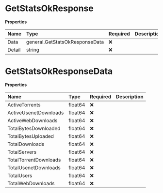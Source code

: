 # GetStatsOkResponse

**Properties**

| Name   | Type                           | Required | Description |
| :----- | :----------------------------- | :------- | :---------- |
| Data   | general.GetStatsOkResponseData | ❌       |             |
| Detail | string                         | ❌       |             |

# GetStatsOkResponseData

**Properties**

| Name                  | Type    | Required | Description |
| :-------------------- | :------ | :------- | :---------- |
| ActiveTorrents        | float64 | ❌       |             |
| ActiveUsenetDownloads | float64 | ❌       |             |
| ActiveWebDownloads    | float64 | ❌       |             |
| TotalBytesDownloaded  | float64 | ❌       |             |
| TotalBytesUploaded    | float64 | ❌       |             |
| TotalDownloads        | float64 | ❌       |             |
| TotalServers          | float64 | ❌       |             |
| TotalTorrentDownloads | float64 | ❌       |             |
| TotalUsenetDownloads  | float64 | ❌       |             |
| TotalUsers            | float64 | ❌       |             |
| TotalWebDownloads     | float64 | ❌       |             |
